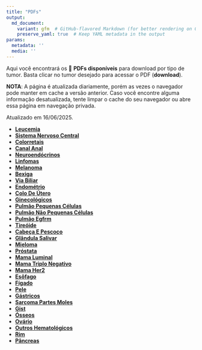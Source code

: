 ```yaml
---
title: "PDFs"
output: 
  md_document:
    variant: gfm  # GitHub-flavored Markdown (for better rendering on GitHub)
    preserve_yaml: true  # Keep YAML metadata in the output
params:
  metadata: ''
  media: ''
---
```


<script async src="https://scripts.simpleanalyticscdn.com/latest.js"></script>

Aqui você encontrará os 📝 **PDFs disponíveis** para download por tipo
de tumor. Basta clicar no tumor desejado para acessar o PDF
(**download**).

**NOTA**: A página é atualizada diariamente, porém as vezes o navegador
pode manter em cache a versão anterior. Caso você encontre alguma
informação desatualizada, tente limpar o cache do seu navegador ou abre
essa página em navegação privada.

Atualizado em 16/06/2025.

- [**Leucemia**](https://coeoralmeds-e768.restdb.io/media/684fab2ef63b8048001de3a5?download=true)
- [**Sistema Nervoso
  Central**](https://coeoralmeds-e768.restdb.io/media/684fab2ff63b8048001de3a8?download=true)
- [**Colorretais**](https://coeoralmeds-e768.restdb.io/media/684fab32f63b8048001de3ae?download=true)
- [**Canal
  Anal**](https://coeoralmeds-e768.restdb.io/media/684fab33f63b8048001de3af?download=true)
- [**Neuroendócrinos**](https://coeoralmeds-e768.restdb.io/media/684fab34f63b8048001de3b1?download=true)
- [**Linfomas**](https://coeoralmeds-e768.restdb.io/media/684fab35f63b8048001de3b3?download=true)
- [**Melanoma**](https://coeoralmeds-e768.restdb.io/media/684fab36f63b8048001de3b5?download=true)
- [**Bexiga**](https://coeoralmeds-e768.restdb.io/media/684fab37f63b8048001de3b7?download=true)
- [**Via
  Biliar**](https://coeoralmeds-e768.restdb.io/media/684fab39f63b8048001de3ba?download=true)
- [**Endométrio**](https://coeoralmeds-e768.restdb.io/media/684fab3af63b8048001de3bc?download=true)
- [**Colo De
  Útero**](https://coeoralmeds-e768.restdb.io/media/684fab3bf63b8048001de3be?download=true)
- [**Ginecológicos**](https://coeoralmeds-e768.restdb.io/media/684fab3df63b8048001de3c0?download=true)
- [**Pulmão Pequenas
  Células**](https://coeoralmeds-e768.restdb.io/media/684fab3ef63b8048001de3c1?download=true)
- [**Pulmão Não Pequenas
  Células**](https://coeoralmeds-e768.restdb.io/media/684fab3ff63b8048001de3c3?download=true)
- [**Pulmão
  Egfrm**](https://coeoralmeds-e768.restdb.io/media/684fab40f63b8048001de3c5?download=true)
- [**Tireóide**](https://coeoralmeds-e768.restdb.io/media/684fab42f63b8048001de3c9?download=true)
- [**Cabeça E
  Pescoço**](https://coeoralmeds-e768.restdb.io/media/684fab43f63b8048001de3cb?download=true)
- [**Glândula
  Salivar**](https://coeoralmeds-e768.restdb.io/media/684fab45f63b8048001de3cd?download=true)
- [**Mieloma**](https://coeoralmeds-e768.restdb.io/media/684fab46f63b8048001de3cf?download=true)
- [**Próstata**](https://coeoralmeds-e768.restdb.io/media/684fab47f63b8048001de3d1?download=true)
- [**Mama
  Luminal**](https://coeoralmeds-e768.restdb.io/media/684fab49f63b8048001de3d5?download=true)
- [**Mama Triplo
  Negativo**](https://coeoralmeds-e768.restdb.io/media/684fab4af63b8048001de3d7?download=true)
- [**Mama
  Her2**](https://coeoralmeds-e768.restdb.io/media/684fab4bf63b8048001de3d9?download=true)
- [**Esôfago**](https://coeoralmeds-e768.restdb.io/media/684fab4cf63b8048001de3db?download=true)
- [**Fígado**](https://coeoralmeds-e768.restdb.io/media/684fab4ef63b8048001de3dd?download=true)
- [**Pele**](https://coeoralmeds-e768.restdb.io/media/684fab4ff63b8048001de3df?download=true)
- [**Gástricos**](https://coeoralmeds-e768.restdb.io/media/684fab50f63b8048001de3e1?download=true)
- [**Sarcoma Partes
  Moles**](https://coeoralmeds-e768.restdb.io/media/684fab51f63b8048001de3e3?download=true)
- [**Gist**](https://coeoralmeds-e768.restdb.io/media/684fab52f63b8048001de3e5?download=true)
- [**Ósseos**](https://coeoralmeds-e768.restdb.io/media/684fab54f63b8048001de3e7?download=true)
- [**Ovário**](https://coeoralmeds-e768.restdb.io/media/684fab55f63b8048001de3e9?download=true)
- [**Outros
  Hematológicos**](https://coeoralmeds-e768.restdb.io/media/684fab57f63b8048001de3ec?download=true)
- [**Rim**](https://coeoralmeds-e768.restdb.io/media/684fab58f63b8048001de3ee?download=true)
- [**Pâncreas**](https://coeoralmeds-e768.restdb.io/media/684fab59f63b8048001de3f0?download=true)
